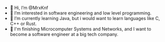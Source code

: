 - 👋 Hi, I’m @MrxKnf
- 👀 I’m interested in software engineering and low level programming.
- 🌱 I’m currently learning Java, but i would want to learn languages like C, C++ or Rust.
- 📖 I'm finishing Microcomputer Systems and Networks, and I want to become a software engineer at a big tech company.
